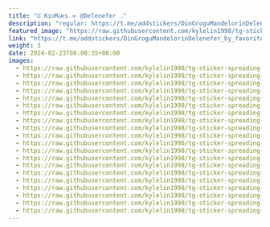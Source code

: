 ```yaml
---
title: "ꑘܸ֗ KɪᴏMᴀʀs ⌯ׂ @Delenefer 𓈒𝅄"
description: "regular: https://t.me/addstickers/DinGroguMandelorinDelenefer_by_favorite_stickers_bot"
featured_image: "https://raw.githubusercontent.com/kylelin1998/tg-sticker-spreading-worldwide-images/main/img/62af38f1-5a37-41cc-bd1b-5cf6fee08fe4.jpg"
link: "https://t.me/addstickers/DinGroguMandelorinDelenefer_by_favorite_stickers_bot"
weight: 3
date: 2024-02-23T08:08:35+08:00
images:
  - https://raw.githubusercontent.com/kylelin1998/tg-sticker-spreading-worldwide-images/main/img/62af38f1-5a37-41cc-bd1b-5cf6fee08fe4.jpg
  - https://raw.githubusercontent.com/kylelin1998/tg-sticker-spreading-worldwide-images/main/img/68461116-44e1-42d2-a55b-344a55ff9383.jpg
  - https://raw.githubusercontent.com/kylelin1998/tg-sticker-spreading-worldwide-images/main/img/7feb377e-0f23-4ca4-a4e7-5dffa8fcb91f.jpg
  - https://raw.githubusercontent.com/kylelin1998/tg-sticker-spreading-worldwide-images/main/img/dabd28da-0be4-4c04-b1f7-a1aa6e978d9a.jpg
  - https://raw.githubusercontent.com/kylelin1998/tg-sticker-spreading-worldwide-images/main/img/c9f48e5b-1ef2-4610-811c-6a2682e57a56.jpg
  - https://raw.githubusercontent.com/kylelin1998/tg-sticker-spreading-worldwide-images/main/img/bc072c6f-b110-4ef3-868d-56d53a5b2276.jpg
  - https://raw.githubusercontent.com/kylelin1998/tg-sticker-spreading-worldwide-images/main/img/426fede2-c261-431f-8ac0-b3fffce6a6e1.jpg
  - https://raw.githubusercontent.com/kylelin1998/tg-sticker-spreading-worldwide-images/main/img/2f6c1003-f8d9-479b-a7a0-9acb19058ea2.jpg
  - https://raw.githubusercontent.com/kylelin1998/tg-sticker-spreading-worldwide-images/main/img/fc643963-34bc-4d2a-8fe0-89b9a46c7e75.jpg
  - https://raw.githubusercontent.com/kylelin1998/tg-sticker-spreading-worldwide-images/main/img/2fdf375a-170c-4fbf-9cf3-0e9aaf49b863.jpg
  - https://raw.githubusercontent.com/kylelin1998/tg-sticker-spreading-worldwide-images/main/img/b15ae44a-d730-4933-bac5-3e9707227e70.jpg
  - https://raw.githubusercontent.com/kylelin1998/tg-sticker-spreading-worldwide-images/main/img/af765b7a-69dd-4560-9860-78f84e6f54d7.jpg
  - https://raw.githubusercontent.com/kylelin1998/tg-sticker-spreading-worldwide-images/main/img/fb56bda1-c638-4f83-90a5-92201e26a1fd.jpg
  - https://raw.githubusercontent.com/kylelin1998/tg-sticker-spreading-worldwide-images/main/img/2f772808-7188-4323-bd4a-cbcc898f3772.jpg
  - https://raw.githubusercontent.com/kylelin1998/tg-sticker-spreading-worldwide-images/main/img/fe54469b-e710-4ddc-9e6b-2fdbdeebf933.jpg
  - https://raw.githubusercontent.com/kylelin1998/tg-sticker-spreading-worldwide-images/main/img/0213b29f-bce9-40fd-be47-2a16aaef823a.jpg
  - https://raw.githubusercontent.com/kylelin1998/tg-sticker-spreading-worldwide-images/main/img/665303f1-9f17-4a1c-9800-9af9f48f7f81.jpg
  - https://raw.githubusercontent.com/kylelin1998/tg-sticker-spreading-worldwide-images/main/img/7384a32f-22c1-498d-ada9-692cb6e6c561.jpg
  - https://raw.githubusercontent.com/kylelin1998/tg-sticker-spreading-worldwide-images/main/img/ade62bc2-72df-431f-a61c-cd1c467f9466.jpg
  - https://raw.githubusercontent.com/kylelin1998/tg-sticker-spreading-worldwide-images/main/img/51d0c1c8-cf4b-49af-82ef-273572a6d1a1.jpg
---
```

